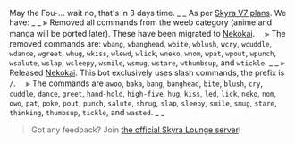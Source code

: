 May the Fou-... wait no, that's in 3 days time.
_ _
As per [Skyra V7 plans](https://skyra.notion.site/Skyra-v7-922ba06004654142a7b63347a92513a8). We have:
_ _
⫸ Removed all commands from the weeb category (anime and manga will be ported later). These have been migrated to [Nekokai](https://discord.com/oauth2/authorize?client_id=939613684592934992&permissions=16384&scope=bot%20applications.commands).
　⪢ The removed commands are: `wbang`, `wbanghead`, `wbite`, `wblush`, `wcry`, `wcuddle`, `wdance`, `wgreet`, `whug`, `wkiss`, `wlewd`, `wlick`, `wneko`, `wnom`, `wpat`, `wpout`, `wpunch`, `wsalute`, `wslap`, `wsleepy`, `wsmile`, `wsmug`, `wstare`, `wthumbsup`, and `wtickle`.
_ _
⫸ Released [Nekokai](https://discord.com/oauth2/authorize?client_id=939613684592934992&permissions=16384&scope=bot%20applications.commands). This bot exclusively uses slash commands, the prefix is `/`.
　⪢ The commands are `awoo`, `baka`, `bang`, `banghead`, `bite`, `blush`, `cry`, `cuddle`, `dance`, `greet`, `hand-hold`, `high-five`, `hug`, `kiss`, `led`, `lick`, `neko`, `nom`, `owo`, `pat`, `poke`, `pout`, `punch`, `salute`, `shrug`, `slap`, `sleepy`, `smile`, `smug`, `stare`, `thinking`, `thumbsup`, `tickle`, and `wasted`.
_ _
> Got any feedback? Join [the official Skyra Lounge server](https://join.skyra.pw)!
